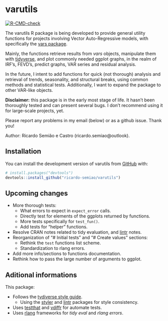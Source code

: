 
<!-- README.md is generated from README.Rmd. Please edit that file -->

# varutils

<!-- badges: start -->

[![R-CMD-check](https://github.com/ricardo-semiao/varutils/actions/workflows/R-CMD-check.yaml/badge.svg)](https://github.com/ricardo-semiao/varutils/actions/workflows/R-CMD-check.yaml)
<!-- badges: end -->

The varutils R package is being developed to provide general utility
functions for projects involving Vector Auto-Regressive models, with
specifically the [vars
package](https://cran.r-project.org/web/packages/vars/index.html).

Mainly, the functions retrieve results from *vars* objects, manipulate
them with [tidyverse](https://www.tidyverse.org/), and plot commonly
needed ggplot graphs, in the realm of IRF’s, FEVD’s, predict graphs, VAR
series and residual analysis.

In the future, I intent to add functions for quick (not thorough)
analysis and retrieval of trends, seasonality, and structural breaks,
using common methods and statistical tests. Additionally, I want to
expand the package to other VAR-like objects.

**Disclaimer:** this package is in the early most stage of life. It
hasn’t been thoroughly tested and can present several bugs. I don’t
recommend using it for large-scale projects, yet.

Please report any problems in my email (below) or as a github issue.
Thank you!

Author: Ricardo Semião e Castro (ricardo.semiao@outlook).

## Installation

You can install the development version of varutils from
[GitHub](https://github.com/) with:

``` r
# install.packages("devtools")
devtools::install_github("ricardo-semiao/varutils")
```

## Upcoming changes

- More thorough tests:
  - What errors to expect in `expect_error` calls.
  - Directly test for elements of the ggplots returned by functions.
  - More tests specifically for `test_fun()`.
  - Add tests for “helper” functions.
- Resolve CRAN notes related to tidy evaluation, and
  [lintr](https://lintr.r-lib.org/) notes.
- Reorganization of “\# Initial tests” and “\# Create values” sections:
  - Rethink the `test` functions list scheme.
  - Standardization to rlang errors.
- Add more info/sections to functions documentation.
- Rethink how to pass the large number of arguments to ggplot.

## Aditional informations

This package:

- Follows the [tydiverse style guide](https://style.tidyverse.org/).
  - Using the [styler](https://styler.r-lib.org/) and
    [lintr](https://lintr.r-lib.org/) packages for style consistency.
- Uses [testthat](https://testthat.r-lib.org/) and
  [vdiffr](https://vdiffr.r-lib.org/) for automate tests.
- Uses [rlang](https://rlang.r-lib.org/) frameworks for *tidy eval* and
  *rlang errors*.

